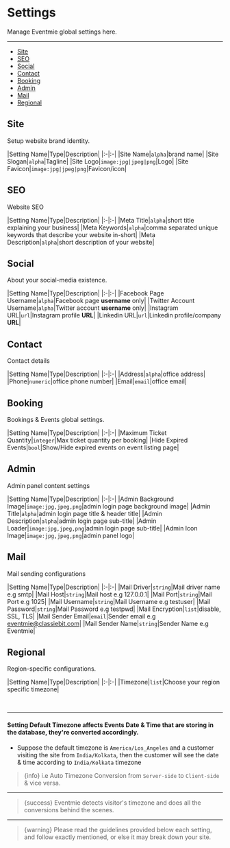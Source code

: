 # Settings

Manage Eventmie global settings here.

---

- [Site](#Site)
- [SEO](#SEO)
- [Social](#Social)
- [Contact](#Contact)
- [Booking](#Booking)
- [Admin](#Admin)
- [Mail](#Mail)
- [Regional](#Regional)

<a name="Site"></a>
## Site

Setup website brand identity.


|Setting Name|Type|Description|
|:-|:-|
|Site Name|`alpha`|brand name|
|Site Slogan|`alpha`|Tagline|
|Site Logo|`image:jpg|jpeg|png`|Logo|
|Site Favicon|`image:jpg|jpeg|png`|Favicon/icon|



<a name="SEO"></a>
## SEO

Website SEO


|Setting Name|Type|Description|
|:-|:-|
|Meta Title|`alpha`|short title explaining your business|
|Meta Keywords|`alpha`|comma separated unique keywords that describe your website in-short|
|Meta Description|`alpha`|short description of your website|



<a name="Social"></a>
## Social

About your social-media existence.


|Setting Name|Type|Description|
|:-|:-|
|Facebook Page Username|`alpha`|Facebook page **username** only|
|Twitter Account Username|`alpha`|Twitter account **username** only|
|Instagram URL|`url`|Instagram profile **URL**|
|Linkedin URL|`url`|Linkedin profile/company **URL**|




<a name="Contact"></a>
## Contact

Contact details


|Setting Name|Type|Description|
|:-|:-|
|Address|`alpha`|office address|
|Phone|`numeric`|office phone number|
|Email|`email`|office email|




<a name="Booking"></a>
## Booking

Bookings & Events global settings.

|Setting Name|Type|Description|
|:-|:-|
|Maximum Ticket Quantity|`integer`|Max ticket quantity per booking|
|Hide Expired Events|`bool`|Show/Hide expired events on event listing page|


<a name="Admin"></a>
## Admin

Admin panel content settings


|Setting Name|Type|Description|
|:-|:-|
|Admin Background Image|`image:jpg,jpeg,png`|admin login page background image|
|Admin Title|`alpha`|admin login page title & header title|
|Admin Description|`alpha`|admin login page sub-title|
|Admin Loader|`image:jpg,jpeg,png`|admin login page sub-title|
|Admin Icon Image|`image:jpg,jpeg,png`|admin panel logo|



<a name="Mail"></a>
## Mail

Mail sending configurations


|Setting Name|Type|Description|
|:-|:-|
|Mail Driver|`string`|Mail driver name e.g smtp|
|Mail Host|`string`|Mail host e.g 127.0.0.1|
|Mail Port|`string`|Mail Port e.g 1025|
|Mail Username|`string`|Mail Username e.g testuser|
|Mail Password|`string`|Mail Password e.g testpwd|
|Mail Encryption|`list`|disable, SSL, TLS|
|Mail Sender Email|`email`|Sender email e.g eventmie@classiebit.com|
|Mail Sender Name|`string`|Sender Name e.g Eventmie|



<a name="Regional"></a>
## Regional

Region-specific configurations.


|Setting Name|Type|Description|
|:-|:-|
|Timezone|`list`|Choose your region specific timezone|

<br>

---

#### Setting Default Timezone affects Events Date & Time that are storing in the database, they're converted accordingly.

- Suppose the default timezone is `America/Los_Angeles` and a customer visiting the site from `India/Kolkata`, then the customer will see the date & time according to `India/Kolkata` timezone

>{info} i.e Auto Timezone Conversion from `Server-side` to `Client-side` & vice versa.

---

> {success} Eventmie detects visitor's timezone and does all the conversions behind the scenes.

---

> {warning} Please read the guidelines provided below each setting, and follow exactly mentioned, or else it may break down your site.

